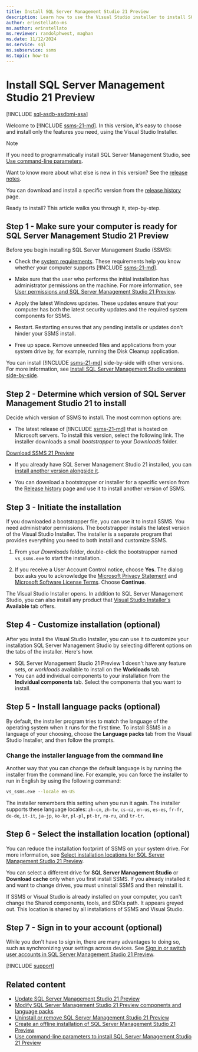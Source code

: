 ```yaml
---
title: Install SQL Server Management Studio 21 Preview
description: Learn how to use the Visual Studio installer to install SQL Server Management Studio (SSMS).
author: erinstellato-ms
ms.author: erinstellato
ms.reviewer: randolphwest, maghan
ms.date: 11/12/2024
ms.service: sql
ms.subservice: ssms
ms.topic: how-to
---
```

# Install SQL Server Management Studio 21 Preview

[!INCLUDE [sql-asdb-asdbmi-asa](../../includes/applies-to-version/sql-asdb-asdbmi-asa.md)]

Welcome to [!INCLUDE [ssms-21-md](../includes/ssms-21-md.md)]. In this version, it's easy to choose and install only the features you need, using the Visual Studio Installer.

> [!NOTE]  
> If you need to programmatically install SQL Server Management Studio, see [Use command-line parameters](/visualstudio/install/use-command-line-parameters-to-install-visual-studio).

Want to know more about what else is new in this version? See the [release notes](../ssms-21/release-notes-21.md).

You can download and install a specific version from the [release history](../ssms-21/release-history.md) page.

Ready to install? This article walks you through it, step-by-step.

## Step 1 - Make sure your computer is ready for SQL Server Management Studio 21 Preview

Before you begin installing SQL Server Management Studio (SSMS):

- Check the [system requirements](../ssms-21/system-requirements.md). These requirements help you know whether your computer supports [!INCLUDE [ssms-21-md](../includes/ssms-21-md.md)].

- Make sure that the user who performs the initial installation has administrator permissions on the machine. For more information, see [User permissions and SQL Server Management Studio 21 Preview](/visualstudio/ide/user-permissions-and-visual-studio).

- Apply the latest Windows updates. These updates ensure that your computer has both the latest security updates and the required system components for SSMS.

- Restart. Restarting ensures that any pending installs or updates don't hinder your SSMS install.

- Free up space. Remove unneeded files and applications from your system drive by, for example, running the Disk Cleanup application.

You can install [!INCLUDE [ssms-21-md](../includes/ssms-21-md.md)] side-by-side with other versions. For more information, see [Install SQL Server Management Studio versions side-by-side](side-by-side.md).

## Step 2 - Determine which version of SQL Server Management Studio 21 to install

Decide which version of SSMS to install. The most common options are:

- The latest release of [!INCLUDE [ssms-21-md](../includes/ssms-21-md.md)] that is hosted on Microsoft servers. To install this version, select the following link. The installer downloads a small *bootstrapper* to your *Downloads* folder.

[Download SSMS 21 Preview](https://aka.ms/ssms/21/preview/vs_SSMS.exe)

- If you already have SQL Server Management Studio 21 installed, you can [install another version alongside it](side-by-side.md).

- You can download a bootstrapper or installer for a specific version from the [Release history](../ssms-21/release-history.md) page and use it to install another version of SSMS.

## Step 3 - Initiate the installation

If you downloaded a bootstrapper file, you can use it to install SSMS. You need administrator permissions. The bootstrapper installs the latest version of the Visual Studio Installer. The installer is a separate program that provides everything you need to both install and customize SSMS.

1. From your *Downloads* folder, double-click the bootstrapper named `vs_ssms.exe` to start the installation.

1. If you receive a User Account Control notice, choose **Yes**. The dialog box asks you to acknowledge the [Microsoft Privacy Statement](https://www.microsoft.com/privacy/privacystatement) and [Microsoft Software License Terms](/legal/sql/ssms/sql-server-management-studio-license-terms). Choose **Continue**.

The Visual Studio Installer opens. In addition to SQL Server Management Studio, you can also install any product that [Visual Studio Installer's](/visualstudio/install/install-visual-studio-versions-side-by-side#install-different-editions-of-the-same-major-visual-studio-version-side-by-side) **Available** tab offers.

## Step 4 - Customize installation (optional)

After you install the Visual Studio Installer, you can use it to customize your installation SQL Server Management Studio by selecting different options on the tabs of the installer. Here's how.

- SQL Server Management Studio 21 Preview 1 doesn't have any feature sets, or *workloads* available to install on the **Workloads** tab.
- You can add individual components to your installation from the **Individual components** tab. Select the components that you want to install.

## Step 5 - Install language packs (optional)

By default, the installer program tries to match the language of the operating system when it runs for the first time. To install SSMS in a language of your choosing, choose the **Language packs** tab from the Visual Studio Installer, and then follow the prompts.

### Change the installer language from the command line

Another way that you can change the default language is by running the installer from the command line. For example, you can force the installer to run in English by using the following command:

```cmd
vs_ssms.exe --locale en-US
```

The installer remembers this setting when you run it again. The installer supports these language locales: `zh-cn`, `zh-tw`, `cs-cz`, `en-us`, `es-es`, `fr-fr`, `de-de`, `it-it`, `ja-jp`, `ko-kr`, `pl-pl`, `pt-br`, `ru-ru`, and `tr-tr`.

## Step 6 - Select the installation location (optional)

You can reduce the installation footprint of SSMS on your system drive. For more information, see [Select installation locations for SQL Server Management Studio 21 Preview](select-install-location.md).

You can select a different drive for **SQL Server Management Studio** or **Download cache** only when you first install SSMS. If you already installed it and want to change drives, you must uninstall SSMS and then reinstall it.

If SSMS or Visual Studio is already installed on your computer, you can't change the Shared components, tools, and SDKs path. It appears greyed out. This location is shared by all installations of SSMS and Visual Studio.

## Step 7 - Sign in to your account (optional)

While you don't have to sign in, there are many advantages to doing so, such as synchronizing your settings across devices. See [Sign in or switch user accounts in SQL Server Management Studio 21 Preview](../ssms-21/sign-in.md).

[!INCLUDE [support](../includes/support.md)]

## Related content

- [Update SQL Server Management Studio 21 Preview](update.md)
- [Modify SQL Server Management Studio 21 Preview components and language packs](modify.md)
- [Uninstall or remove SQL Server Management Studio 21 Preview](uninstall.md)
- [Create an offline installation of SQL Server Management Studio 21 Preview](create-offline.md)
- [Use command-line parameters to install SQL Server Management Studio 21 Preview](command-line-parameters.md)
